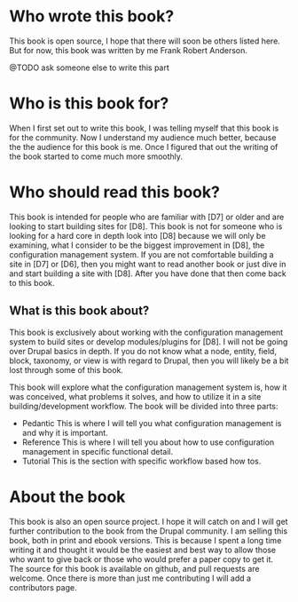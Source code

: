 # Who wrote this book?

This book is open source, I hope that there will soon be others listed here. But for now, this book was written by me Frank Robert Anderson.

@TODO ask someone else to write this part

# Who is this book for?

When I first set out to write this book, I was telling myself that this book is for the community. Now I understand my audience much better, because the the audience for this book is me. Once I figured that out the writing of the book started to come much more smoothly.

# Who should read this book?

This book is intended for people who are familiar with [D7] or older and are looking to start building sites for [D8]. This book is not for someone who is looking for a hard core in depth look into [D8] because we will only be examining, what I consider to be the biggest improvement in [D8], the configuration management system. If you are not comfortable building a site in [D7] or [D6], then you might want to read another book or just dive in and start building a site with [D8]. After you have done that then come back to this book.

## What is this book about?

This book is exclusively about working with the configuration management system to build sites or develop modules/plugins for [D8]. I will not be going over Drupal basics in depth. If you do not know what a node, entity, field, block, taxonomy, or view is with regard to Drupal, then you will likely be a bit lost through some of this book.

This book will explore what the configuration management system is, how it was conceived, what problems it solves, and how to utilize it in a site building/development workflow. The book will be divided into three parts:

- Pedantic
  This is where I will tell you what configuration management is and why it is important.
- Reference
  This is where I will tell you about how to use configuration management in specific  functional detail.
- Tutorial
  This is the section with specific workflow based how tos.

# About the book

This book is also an open source project. I hope it will catch on and I will get further contribution to the book from the Drupal community. I am selling this book, both in print and ebook versions. This is because I spent a long time writing it and thought it would be the easiest and best way to allow those who want to give back or those who would prefer a paper copy to get it. The source for this book is available on github, and pull requests are welcome. Once there is more than just me contributing I will add a contributors page.
